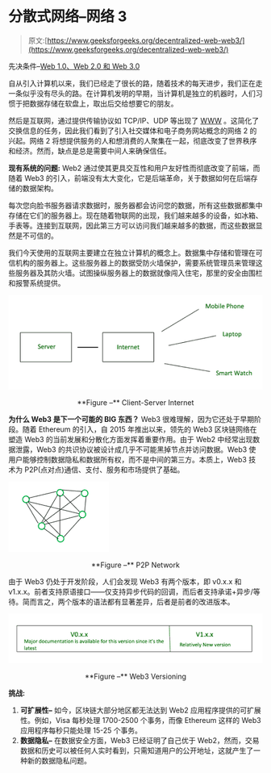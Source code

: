 # 分散式网络–网络 3

> 原文:[https://www.geeksforgeeks.org/decentralized-web-web3/](https://www.geeksforgeeks.org/decentralized-web-web3/)

先决条件–[Web 1.0、Web 2.0 和 Web 3.0](https://www.geeksforgeeks.org/web-1-0-web-2-0-and-web-3-0-with-their-difference/)

自从引入计算机以来，我们已经走了很长的路，随着技术的每天进步，我们正在走一条似乎没有尽头的路。在计算机发明的早期，当计算机是独立的机器时，人们习惯于把数据存储在软盘上，取出后交给想要它的朋友。

然后是互联网，通过提供传输协议如 TCP/IP、UDP 等出现了 [WWW](https://www.geeksforgeeks.org/www-full-form/) 。这简化了交换信息的任务，因此我们看到了引入社交媒体和电子商务网站概念的网络 2 的兴起。网络 2 将想提供服务的人和想消费的人聚集在一起，彻底改变了世界秩序和经济。然而，缺点是总是需要中间人来确保信任。

**现有系统的问题:**
Web2 通过使其更具交互性和用户友好性而彻底改变了前端，而随着 Web3 的引入，前端没有太大变化，它是后端革命，关于数据如何在后端存储的数据架构。

每次您向脸书服务器请求数据时，服务器都会访问您的数据，所有这些数据都集中存储在它们的服务器上。现在随着物联网的出现，我们越来越多的设备，如冰箱、手表等。连接到互联网，因此第三方可以访问我们越来越多的数据，而这些数据显然是不可信的。

我们今天使用的互联网主要建立在独立计算机的概念上。数据集中存储和管理在可信机构的服务器上。这些服务器上的数据受防火墙保护，需要系统管理员来管理这些服务器及其防火墙。试图操纵服务器上的数据就像闯入住宅，那里的安全由围栏和报警系统提供。

![](img/6b6172d1b87a914dbf878a576ead4b40.png)

<center>**Figure –** Client-Server Internet</center>

**为什么 Web3 是下一个可能的 BIG 东西？**
Web3 很难理解，因为它还处于早期阶段。随着 Ethereum 的引入，自 2015 年推出以来，领先的 Web3 区块链网络在塑造 Web3 的当前发展和分散化方面发挥着重要作用。由于 Web2 中经常出现数据泄露，Web3 的共识协议被设计成几乎不可能黑掉节点并访问数据。Web3 使用户能够控制数据隐私和数据所有权，而不是中间的第三方。本质上，Web3 技术为 P2P(点对点)通信、支付、服务和市场提供了基础。

![](img/750c484df0baa8e72bf3329c242ba97c.png)

<center>**Figure –** P2P Network</center>

由于 Web3 仍处于开发阶段，人们会发现 Web3 有两个版本，即 v0.x.x 和 v1.x.x。前者支持原语接口——仅支持异步代码的回调，而后者支持承诺+异步/等待。简而言之，两个版本的语法都有显著差异，后者是前者的改进版本。

![](img/1c9718a4af25d4b30d184f4cf27788e3.png)

<center>**Figure –** Web3 Versioning</center>

**挑战:**

1.  **可扩展性–**
    如今，区块链大部分地区都无法达到 Web2 应用程序提供的可扩展性。例如，Visa 每秒处理 1700-2500 个事务，而像 Ethereum 这样的 Web3 应用程序每秒只能处理 15-25 个事务。
2.  **数据隐私–**
    在数据安全方面，Web3 已经证明了自己优于 Web2，然而，交易数据和历史可以被任何人实时看到，只需知道用户的公开地址，这就产生了一种新的数据隐私问题。